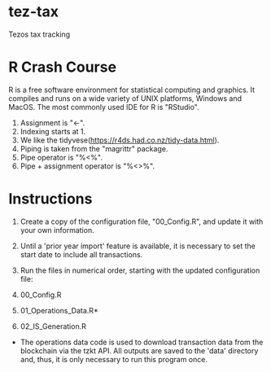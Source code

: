 # tez-tax

Tezos tax tracking

# R Crash Course

R is a free software environment for statistical computing and graphics. It compiles and runs on a wide variety of UNIX platforms, Windows and MacOS. The most commonly used IDE for R is "RStudio".

1. Assignment is "<-".
2. Indexing starts at 1.
3. We like the tidyvese(https://r4ds.had.co.nz/tidy-data.html). 
4. Piping is taken from the "magrittr" package.
  1. Pipe operator is "%<%".
  2. Pipe + assignment operator is "%<>%".

# Instructions

1. Create a copy of the configuration file, "00_Config.R", and update it with your own information. 
  1. Until a 'prior year import' feature is available, it is necessary to set the start date to include all transactions. 

2. Run the files in numerical order, starting with the updated configuration file:
  1. 00_Config.R
  2. 01_Operations_Data.R*
  3. 02_IS_Generation.R

* The operations data code is used to download transaction data from the blockchain via the tzkt API. All outputs are saved to the 'data' directory and, thus, it is only necessary to run this program once. 

